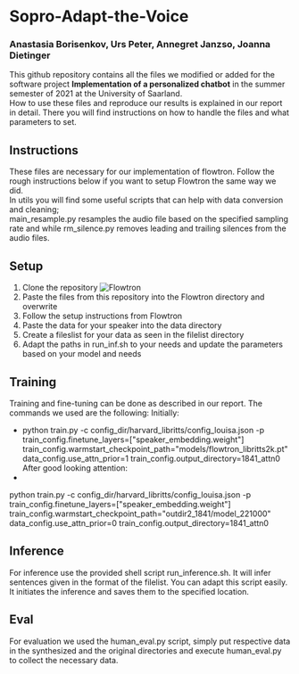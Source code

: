 # Sopro-Adapt-the-Voice
### Anastasia Borisenkov, Urs Peter, Annegret Janzso, Joanna Dietinger
This github repository contains all the files we modified or added for the software project **Implementation of a personalized chatbot** in the summer semester of 2021 at the University of Saarland.  
How to use these files and reproduce our results is explained in our report in detail. There you will find instructions on how to handle the files and what parameters to set.

## Instructions
These files are necessary for our implementation of flowtron. Follow the rough instructions below if you want to setup Flowtron the same way we did.  
In utils you will find some useful scripts that can help with data conversion and cleaning; <br/>main_resample.py resamples the audio file based on the specified sampling rate and while rm_silence.py removes leading and trailing silences from the audio files.

## Setup
1. Clone the repository ![Flowtron](https://github.com/NVIDIA/flowtron.git)
2. Paste the files from this repository into the Flowtron directory and overwrite
3. Follow the setup instructions from Flowtron
4. Paste the data for your speaker into the data directory
5. Create a fileslist for your data as seen in the filelist directory
6. Adapt the paths in run_inf.sh to your needs and update the parameters based on your model and needs

## Training
Training and fine-tuning can be done as described in our report.
The commands we used are the following:
Initially:
 - python train.py -c config_dir/harvard_libritts/config_louisa.json -p train_config.finetune_layers=["speaker_embedding.weight"] train_config.warmstart_checkpoint_path="models/flowtron_libritts2k.pt" data_config.use_attn_prior=1 train_config.output_directory=1841_attn0
After good looking attention:
- 
python train.py -c config_dir/harvard_libritts/config_louisa.json -p train_config.finetune_layers=["speaker_embedding.weight"] train_config.warmstart_checkpoint_path="outdir2_1841/model_221000" data_config.use_attn_prior=0 train_config.output_directory=1841_attn0
## Inference
For inference use the provided shell script run_inference.sh. It will infer sentences given in the format of the filelist. You can adapt this script easily. <br/>
It initiates the inference and saves them to the specified location.

## Eval 
For evaluation we used the human_eval.py script, simply put respective data in the synthesized and the original directories and execute human_eval.py to collect the necessary data.